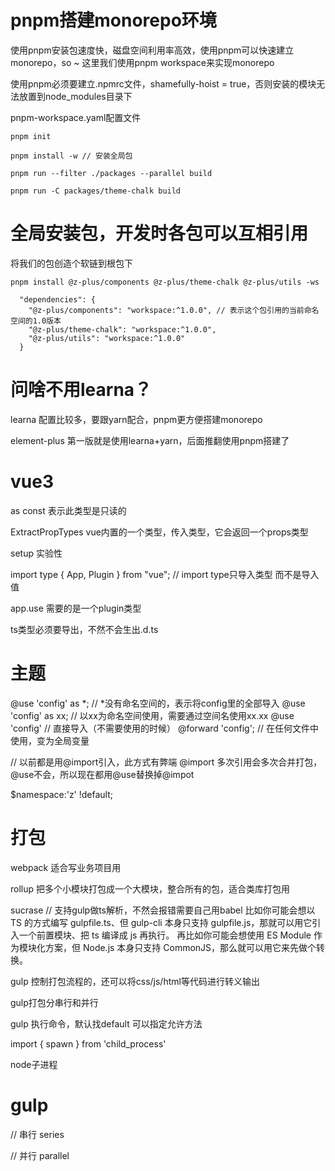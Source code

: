 # pnpm搭建monorepo环境
使用pnpm安装包速度快，磁盘空间利用率高效，使用pnpm可以快速建立monorepo，so ~ 这里我们使用pnpm workspace来实现monorepo

使用pnpm必须要建立.npmrc文件，shamefully-hoist = true，否则安装的模块无法放置到node_modules目录下

pnpm-workspace.yaml配置文件

```
pnpm init

pnpm install -w // 安装全局包

pnpm run --filter ./packages --parallel build

pnpm run -C packages/theme-chalk build

```

# 全局安装包，开发时各包可以互相引用

将我们的包创造个软链到根包下

```
pnpm install @z-plus/components @z-plus/theme-chalk @z-plus/utils -ws
```

```
  "dependencies": {
    "@z-plus/components": "workspace:^1.0.0", // 表示这个包引用的当前命名空间的1.0版本
    "@z-plus/theme-chalk": "workspace:^1.0.0",
    "@z-plus/utils": "workspace:^1.0.0"
  }
```

# 问啥不用learna？
learna 配置比较多，要跟yarn配合，pnpm更方便搭建monorepo

element-plus 第一版就是使用learna+yarn，后面推翻使用pnpm搭建了

# vue3
as const 表示此类型是只读的

ExtractPropTypes vue内置的一个类型，传入类型，它会返回一个props类型

setup 实验性

import type { App, Plugin } from "vue"; // import type只导入类型 而不是导入值

app.use 需要的是一个plugin类型

ts类型必须要导出，不然不会生出.d.ts

# 主题
@use 'config' as *; // *没有命名空间的，表示将config里的全部导入
@use 'config' as xx; // 以xx为命名空间使用，需要通过空间名使用xx.xx
@use 'config' // 直接导入（不需要使用的时候）
@forward 'config'; // 在任何文件中使用，变为全局变量

// 以前都是用@import引入，此方式有弊端
@import 多次引用会多次合并打包，@use不会，所以现在都用@use替换掉@impot

$namespace:'z' !default;

# 打包
webpack 适合写业务项目用

rollup 把多个小模块打包成一个大模块，整合所有的包，适合类库打包用

sucrase // 支持gulp做ts解析，不然会报错需要自己用babel
比如你可能会想以 TS 的方式编写 gulpfile.ts、但 gulp-cli 本身只支持 gulpfile.js，那就可以用它引入一个前置模块、把 ts 编译成 js 再执行。
再比如你可能会想使用 ES Module 作为模块化方案，但 Node.js 本身只支持 CommonJS，那么就可以用它来先做个转换。

gulp 控制打包流程的，还可以将css/js/html等代码进行转义输出

gulp打包分串行和并行

gulp 执行命令，默认找default 可以指定允许方法

import { spawn } from 'child_process'

node子进程

# gulp

// 串行  series

// 并行 parallel

